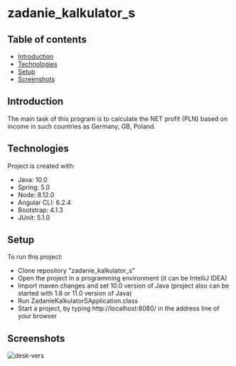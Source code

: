 # zadanie_kalkulator_s

## Table of contents

* [Introduction](#introduction)
* [Technologies](#technologies)
* [Setup](#setup)
* [Screenshots](#screenshots)

## Introduction

The main task of this program is to calculate the NET profit (PLN) based on income in such countries as Germany, GB, Poland.

## Technologies

Project is created with:
* Java: 10.0
* Spring: 5.0 
* Node: 8.12.0
* Angular CLI: 6.2.4
* Bootstrap: 4.1.3
* JUnit: 5.1.0

## Setup

To run this project:
* Clone repository "zadanie_kalkulator_s"
* Open the project in a programming environment (it can be IntelliJ IDEA)
* Import maven changes and set 10.0 version of Java (project also can be started with 1.8 or 11.0 version of Java)
* Run ZadanieKalkulatorSApplication.class
* Start a project, by typing http://localhost:8080/ in the address line of your browser

## Screenshots

![desk-vers](https://user-images.githubusercontent.com/10638606/48973516-4c649200-f041-11e8-8566-0bfa1261424f.png)
